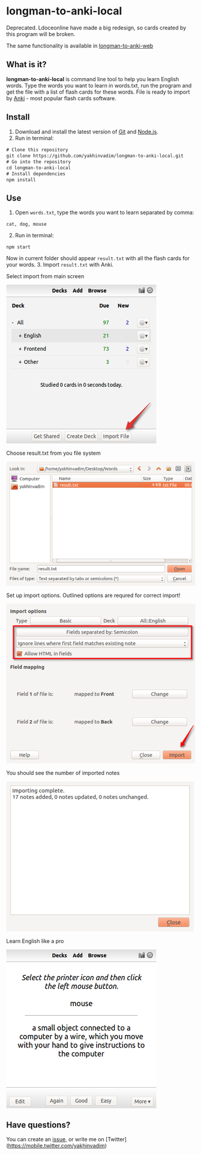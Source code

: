 # longman-to-anki-local

Deprecated. Ldoceonline have made a big redesign, so cards created by this program will be broken.

The same functionality is available in [longman-to-anki-web](https://github.com/yakhinvadim/longman-to-anki-web)

## What is it?
**longman-to-anki-local** is command line tool to help you learn English words. Type the words you want to learn in words.txt, run the program and get the file with a list of flash cards for these words. File is ready to import by [Anki](http://ankisrs.net/) - most popular flash cards software.

## Install

1. Download and install the latest version of [Git](https://git-scm.com/) and [Node.js](https://nodejs.org/en/).
2. Run in terminal:
```
# Clone this repository
git clone https://github.com/yakhinvadim/longman-to-anki-local.git
# Go into the repository
cd longman-to-anki-local
# Install dependencies
npm install
```

## Use

1. Open `words.txt`, type the words you want to learn separated by comma:
```
cat, dog, mouse
```
2. Run in terminal:
```
npm start
```
Now in current folder should appear `result.txt` with all the flash cards for your words.
3. Import `result.txt` with Anki.

Select import from main screen

![Select import from main screen](https://raw.githubusercontent.com/yakhinvadim/longman-to-anki-local/master/images/1.png)

Choose result.txt from you file system

![Choose result.txt from you file system](https://raw.githubusercontent.com/yakhinvadim/longman-to-anki-local/master/images/2.png)

Set up import options. Outlined options are requred for correct import!

![Set up import options. Outlined options are important for correct import!](https://raw.githubusercontent.com/yakhinvadim/longman-to-anki-local/master/images/3.png)

You should see the number of imported notes

![You should see the number of imported notes](https://raw.githubusercontent.com/yakhinvadim/longman-to-anki-local/master/images/4.png)

Learn English like a pro

![Learn English like a pro](https://raw.githubusercontent.com/yakhinvadim/longman-to-anki-local/master/images/5.png)

## Have questions? 
You can create an [issue](https://github.com/yakhinvadim/longman-to-anki-local/issues/new), or write me on [Twitter] (https://mobile.twitter.com/yakhinvadim) 
